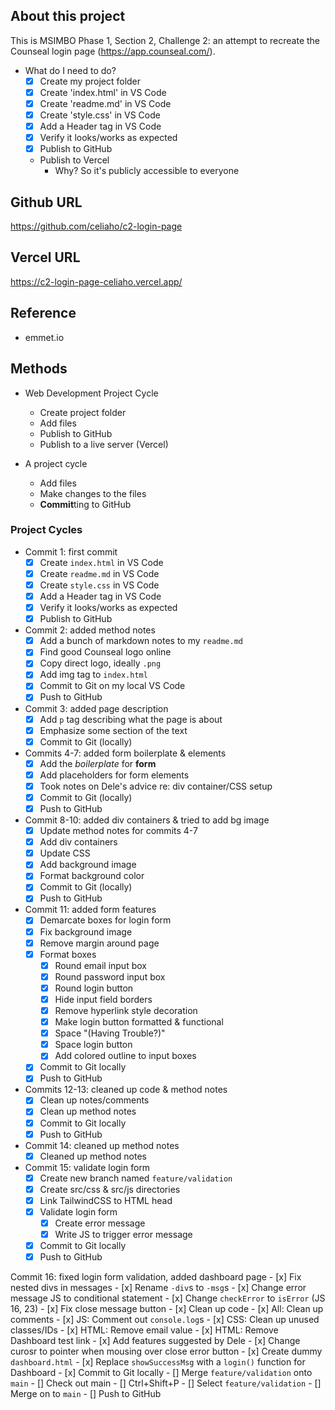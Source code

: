## About this project
This is  MSIMBO Phase 1, Section 2, Challenge 2: an attempt to recreate the Counseal login page (https://app.counseal.com/).

- What do I need to do?
    - [x] Create my project folder
    - [x] Create 'index.html' in VS Code
    - [x] Create 'readme.md' in VS Code
    - [x] Create 'style.css' in VS Code
    - [x] Add a Header tag in VS Code
    - [x] Verify it looks/works as expected
    - [x] Publish to GitHub
    - Publish to Vercel
        - Why? So it's publicly accessible to everyone


## Github URL
<a href="https://github.com/celiaho/c2-login-page" target="_blank">https://github.com/celiaho/c2-login-page</a>

## Vercel URL
<a href="https://c2-login-page-celiaho.vercel.app/" target="_blank">https://c2-login-page-celiaho.vercel.app/</a>

## Reference
- emmet.io

## Methods
- Web Development Project Cycle
    - Create project folder
    - Add files
    - Publish to GitHub
    - Publish to a live server  (Vercel)

- A project cycle
    - Add files
    - Make changes to the files
    - **Commit**ting to GitHub


### Project Cycles
- Commit 1: first commit
    - [x] Create `index.html` in VS Code
    - [x] Create `readme.md` in VS Code
    - [x] Create `style.css` in VS Code
    - [x] Add a Header tag in VS Code
    - [x] Verify it looks/works as expected
    - [x] Publish to GitHub

- Commit 2: added method notes
    - [x] Add a bunch of markdown notes to my `readme.md`
    - [x] Find good Counseal logo online
    - [x] Copy direct logo, ideally `.png` 
    - [x] Add img tag to `index.html`
    - [x] Commit to Git on my local VS Code
    - [x] Push to GitHub

- Commit 3: added page description
    - [x] Add `p` tag describing what the page is about
    - [x] Emphasize some section of the text
    - [x] Commit to Git (locally)

- Commits 4-7: added form boilerplate & elements
    - [x] Add the *boilerplate* for **form**
    - [x] Add placeholders for form elements
    - [x] Took notes on Dele's advice re: div container/CSS setup
    - [x] Commit to Git (locally)
    - [x] Push to GitHub

- Commit 8-10: added div containers & tried to add bg image
    - [x] Update method notes for commits 4-7
    - [x] Add div containers
    - [x] Update CSS
    - [x] Add background image
    - [x] Format background color
    - [x] Commit to Git (locally)
    - [x] Push to GitHub

- Commit 11: added form features
    - [x] Demarcate boxes for login form
    - [x] Fix background image
    - [x] Remove margin around page
    - [x] Format boxes
        - [x] Round email input box
        - [x] Round password input box
        - [x] Round login button
        - [x] Hide input field borders
        - [x] Remove hyperlink style decoration
        - [x] Make login button formatted & functional
        - [x] Space "(Having Trouble?)"
        - [x] Space login button
        - [x] Add colored outline to input boxes
    - [x] Commit to Git locally
    - [x] Push to GitHub

- Commits 12-13: cleaned up code & method notes
    - [x] Clean up notes/comments
    - [x] Clean up method notes
    - [x] Commit to Git locally
    - [x] Push to GitHub

- Commit 14: cleaned up method notes
    - [x] Cleaned up method notes

- Commit 15: validate login form
    - [x] Create new branch named `feature/validation`
    - [x] Create src/css & src/js directories
    - [x] Link TailwindCSS to HTML head
    - [x] Validate login form
        - [x] Create error message
        - [x] Write JS to trigger error message
    - [x] Commit to Git locally
    - [x] Push to GitHub

Commit 16: fixed login form validation, added dashboard page
    - [x] Fix nested divs in messages
    - [x] Rename `-div`s to `-msg`s
    - [x] Change error message JS to conditional statement
        - [x] Change `checkError` to `isError` (JS 16, 23)
    - [x] Fix close message button
    - [x] Clean up code 
        - [x] All: Clean up comments
        - [x] JS: Comment out `console.log`s
        - [x] CSS: Clean up unused classes/IDs
        - [x] HTML: Remove email value
        - [x] HTML: Remove Dashboard test link
    - [x] Add features suggested by Dele
        - [x] Change curosr to pointer when mousing over close error button
        - [x] Create dummy `dashboard.html`
        - [x] Replace `showSuccessMsg` with a `login()` function for Dashboard
    - [x] Commit to Git locally
    - [] Merge `feature/validation` onto `main`
        - [] Check out main
        - [] Ctrl+Shift+P
        - [] Select `feature/validation` 
        - [] Merge on to `main`
    - [] Push to GitHub